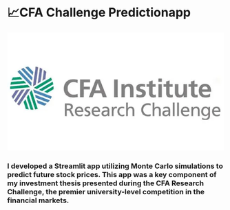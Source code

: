 # 📈**CFA Challenge Predictionapp**
![Dashboard](CFA.PNG)

### **I developed a Streamlit app utilizing Monte Carlo simulations to predict future stock prices. This app was a key component of my investment thesis presented during the CFA Research Challenge, the premier university-level competition in the financial markets.**
